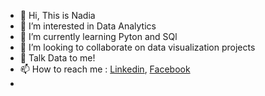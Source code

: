 - 👋 Hi, This is Nadia
- 👀 I’m interested in Data Analytics
- 🌱 I’m currently learning Pyton and SQl
- 💞️ I’m looking to collaborate on data visualization projects 
- 💬 Talk Data to me!
- 📫 How to reach me : [Linkedin](www.linkedin.com/in/nadia-ns11), [Facebook](https://www.facebook.com/nadia.ns11)
- 

<!---
nadiaS11/nadiaS11 is a ✨ special ✨ repository because its `README.md` (this file) appears on your GitHub profile.
You can click the Preview link to take a look at your changes.
--->

